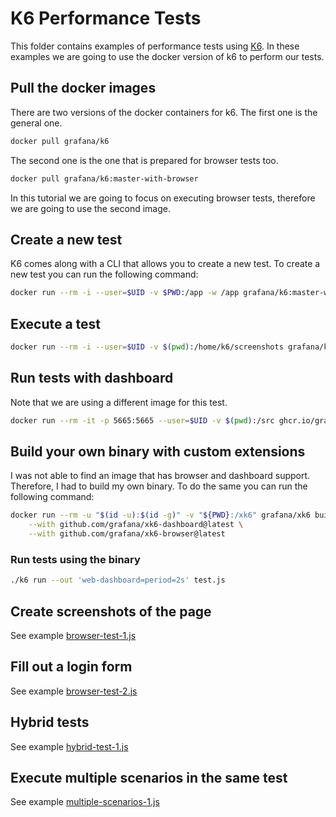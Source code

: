 # K6 Performance Tests

This folder contains examples of performance tests using [K6](https://k6.io/). In these examples we are going to use the docker version of k6 to perform our tests.

## Pull the docker images

There are two versions of the docker containers for k6. The first one is the general one.

```bash
docker pull grafana/k6
```

The second one is the one that is prepared for browser tests too.

```bash
docker pull grafana/k6:master-with-browser
```

In this tutorial we are going to focus on executing browser tests, therefore we are going to use the second image.

## Create a new test

K6 comes along with a CLI that allows you to create a new test. To create a new test you can run the following command:

```bash
docker run --rm -i --user=$UID -v $PWD:/app -w /app grafana/k6:master-with-browser new test.js
```

## Execute a test

```bash
docker run --rm -i --user=$UID -v $(pwd):/home/k6/screenshots grafana/k6:master-with-browser run - < test.js
```

## Run tests with dashboard

Note that we are using a different image for this test.

```bash
docker run --rm -it -p 5665:5665 --user=$UID -v $(pwd):/src ghcr.io/grafana/xk6-dashboard run --out 'web-dashboard=period=2s' /src/test.js
```

## Build your own binary with custom extensions

I was not able to find an image that has browser and dashboard support. Therefore, I had to build my own binary. To do the same you can run the following command:

```bash
docker run --rm -u "$(id -u):$(id -g)" -v "${PWD}:/xk6" grafana/xk6 build latest \
    --with github.com/grafana/xk6-dashboard@latest \
    --with github.com/grafana/xk6-browser@latest
```

### Run tests using the binary

```bash
./k6 run --out 'web-dashboard=period=2s' test.js
```

## Create screenshots of the page

See example [browser-test-1.js](./browser-test-1.js)

## Fill out a login form

See example [browser-test-2.js](./browser-test-2.js)

## Hybrid tests

See example [hybrid-test-1.js](./hybrid-test-1.js)

## Execute multiple scenarios in the same test

See example [multiple-scenarios-1.js](./multiple-scenarios-1.js)